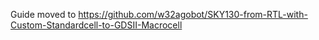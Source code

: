 Guide moved to https://github.com/w32agobot/SKY130-from-RTL-with-Custom-Standardcell-to-GDSII-Macrocell
